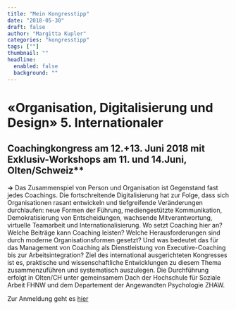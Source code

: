 ```yaml
---
title: "Mein Kongresstipp"
date: "2018-05-30"
draft: false
author: "Margitta Kupler"
categories: "kongresstipp"
tags: [""]
thumbnail: ""
headline:
  enabled: false
  background: ""
---
```


# «Organisation, Digitalisierung und Design» 5. Internationaler

## Coachingkongress am 12.+13. Juni 2018 mit Exklusiv-Workshops am 11. und 14.Juni, Olten/Schweiz**

<!--more-->

**→** Das Zusammenspiel von Person und Organisation ist Gegenstand fast jedes
Coachings. Die fortschreitende Digitalisierung hat zur Folge, dass sich
Organisationen rasant entwickeln und tiefgreifende Veränderungen durchlaufen:
neue Formen der Führung, mediengestützte Kommunikation, Demokratisierung von
Entscheidungen, wachsende Mitverantwortung, virtuelle Teamarbeit und
Internationalisierung. Wo setzt Coaching hier an? Welche Beiträge kann
Coaching leisten? Welche Herausforderungen sind durch moderne
Organisationsformen gesetzt? Und was bedeutet das für das Management von
Coaching als Dienstleistung von Executive-Coaching bis zur Arbeitsintegration?
Ziel des international ausgerichteten Kongresses ist es, praktische und
wissenschaftliche Entwicklungen zu diesem Thema zusammenzuführen und
systematisch auszulegen. Die Durchführung erfolgt in Olten/CH unter
gemeinsamem Dach der Hochschule für Soziale Arbeit FHNW und dem Departement
der Angewandten Psychologie ZHAW.

Zur Anmeldung geht es [hier](http://www.coaching-meets-research.ch/
"Choaching")

